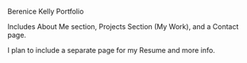 Berenice Kelly Portfolio

Includes About Me section, Projects Section (My Work), and a Contact page.

I plan to include a separate page for my Resume and more info.
